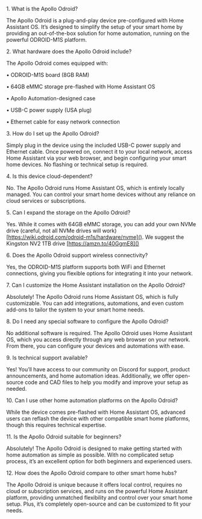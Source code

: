 1\. What is the Apollo Odroid?

The Apollo Odroid is a plug-and-play device pre-configured with Home Assistant OS. It’s designed to simplify the setup of your smart home by providing an out-of-the-box solution for home automation, running on the powerful ODROID-M1S platform.

2\. What hardware does the Apollo Odroid include?

The Apollo Odroid comes equipped with:

•	ODROID-M1S board (8GB RAM)

•	64GB eMMC storage pre-flashed with Home Assistant OS

•	Apollo Automation-designed case

•	USB-C power supply (USA plug)

•	Ethernet cable for easy network connection

3\. How do I set up the Apollo Odroid?

Simply plug in the device using the included USB-C power supply and Ethernet cable. Once powered on, connect it to your local network, access Home Assistant via your web browser, and begin configuring your smart home devices. No flashing or technical setup is required.

4\. Is this device cloud-dependent?

No. The Apollo Odroid runs Home Assistant OS, which is entirely locally managed. You can control your smart home devices without any reliance on cloud services or subscriptions.

5\. Can I expand the storage on the Apollo Odroid?

Yes. While it comes with 64GB eMMC storage, you can add your own NVMe drive (careful, not all NVMe drives will work) [https://wiki.odroid.com/odroid-m1s/hardware/nvme](). We suggest the Kingston NV2 1TB drive [https://amzn.to/40GgmE8]()

6\. Does the Apollo Odroid support wireless connectivity?

Yes, the ODROID-M1S platform supports both WiFi and Ethernet connections, giving you flexible options for integrating it into your network.

7\. Can I customize the Home Assistant installation on the Apollo Odroid?

Absolutely! The Apollo Odroid runs Home Assistant OS, which is fully customizable. You can add integrations, automations, and even custom add-ons to tailor the system to your smart home needs.

8\. Do I need any special software to configure the Apollo Odroid?

No additional software is required. The Apollo Odroid uses Home Assistant OS, which you access directly through any web browser on your network. From there, you can configure your devices and automations with ease.

9\. Is technical support available?

Yes! You’ll have access to our community on Discord for support, product announcements, and home automation ideas. Additionally, we offer open-source code and CAD files to help you modify and improve your setup as needed.

10\. Can I use other home automation platforms on the Apollo Odroid?

While the device comes pre-flashed with Home Assistant OS, advanced users can reflash the device with other compatible smart home platforms, though this requires technical expertise.

11\. Is the Apollo Odroid suitable for beginners?

Absolutely! The Apollo Odroid is designed to make getting started with home automation as simple as possible. With no complicated setup process, it’s an excellent option for both beginners and experienced users.

12\. How does the Apollo Odroid compare to other smart home hubs?

The Apollo Odroid is unique because it offers local control, requires no cloud or subscription services, and runs on the powerful Home Assistant platform, providing unmatched flexibility and control over your smart home setup. Plus, it’s completely open-source and can be customized to fit your needs.